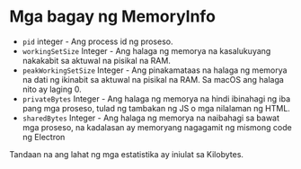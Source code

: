 # Mga bagay ng MemoryInfo

* `pid` integer - Ang process id ng proseso.
* `workingSetSize` Integer - Ang halaga ng memorya na kasalukuyang nakakabit sa aktuwal na pisikal na RAM.
* `peakWorkingSetSize` Integer - Ang pinakamataas na halaga ng memorya na dati ng ikinabit sa aktuwal na pisikal na RAM. Sa macOS ang halaga nito ay laging 0.
* `privateBytes` Integer - Ang halaga ng memorya na hindi ibinahagi ng iba pang mga proseso, tulad ng tambakan ng JS o mga nilalaman ng HTML.
* `sharedBytes` Integer - Ang halaga ng memorya na naibahagi sa bawat mga proseso, na kadalasan ay memoryang nagagamit ng mismong code ng Electron

Tandaan na ang lahat ng mga estatistika ay iniulat sa Kilobytes.